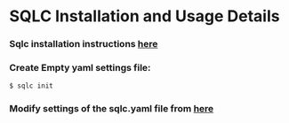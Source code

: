 # SQLC Installation and Usage Details

<h3>Sqlc installation instructions <a href="https://docs.sqlc.dev/en/latest/overview/install.html">here</a>

<h3>Create Empty yaml settings file:</h3>

```bash
$ sqlc init
```

<h3>Modify settings of the sqlc.yaml file from <a href="https://docs.sqlc.dev/en/latest/tutorials/getting-started-postgresql.html">here</a> <h3>
